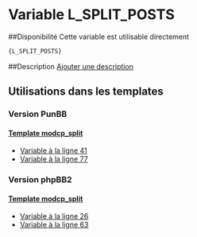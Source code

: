 # Variable L_SPLIT_POSTS

##Disponibilité
Cette variable est utilisable directement

```html
{L_SPLIT_POSTS}
```

##Description
[Ajouter une description](https://fa-tvars.appspot.com/var/L_SPLIT_POSTS)

## Utilisations dans les templates

### Version PunBB

#### [Template modcp_split](punbb/modcp_split.md#readme)
* [Variable &agrave; la ligne 41](../punbb/modcp_split.tpl#L41)
* [Variable &agrave; la ligne 77](../punbb/modcp_split.tpl#L77)

### Version phpBB2

#### [Template modcp_split](subsilver/modcp_split.md#readme)
* [Variable &agrave; la ligne 26](../subsilver/modcp_split.tpl#L26)
* [Variable &agrave; la ligne 63](../subsilver/modcp_split.tpl#L63)